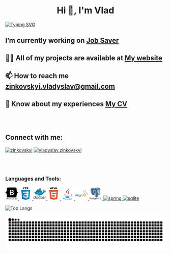 <h1 align="center">Hi 👋, I'm Vlad</h1>


[![Typing SVG](https://readme-typing-svg.herokuapp.com?color=%2336BCF7&lines=A+passionate+java+developer)](https://git.io/typing-svg)

<!-- ![](https://komarev.com/ghpvc/?username=Fo4Ik-git) -->

## I’m currently working on [Job Saver](https://github.com/Fo4Ik-git/JobSaver)

## 👨‍💻 All of my projects are available at [My website](http://site.fo4ik.tk:9000/)

## 📫 How to reach me **zinkovskyi.vladyslav@gmail.com**

## 📄 Know about my experiences [My CV](http://site.fo4ik.tk:9000/files/users/1/pdf/cv.pdf)

</br></br>

<h2 align="left">Connect with me:</h2>
<p  align="left">
<a href="https://www.linkedin.com/in/vladyslav-zinkovskyi/" target="blank"><img align="center" src="https://raw.githubusercontent.com/rahuldkjain/github-profile-readme-generator/master/src/images/icons/Social/linked-in-alt.svg" alt="zinkovskyi" height="30" width="40" /></a>
<a href="https://www.facebook.com/vladyslav.zinkovskyi/" target="blank"><img align="center" src="https://raw.githubusercontent.com/rahuldkjain/github-profile-readme-generator/master/src/images/icons/Social/facebook.svg" alt="vladyslav.zinkovskyi" height="30" width="40" /></a>

</br></br>

<h3 align="left">Languages and Tools:</h3>
<p align="left"> <a href="https://getbootstrap.com" target="_blank" rel="noreferrer"> <img src="https://raw.githubusercontent.com/devicons/devicon/master/icons/bootstrap/bootstrap-plain-wordmark.svg" alt="bootstrap" width="40" height="40"/> </a> <a href="https://www.w3schools.com/css/" target="_blank" rel="noreferrer"> <img src="https://raw.githubusercontent.com/devicons/devicon/master/icons/css3/css3-original-wordmark.svg" alt="css3" width="40" height="40"/> </a> <a href="https://www.docker.com/" target="_blank" rel="noreferrer"> <img src="https://raw.githubusercontent.com/devicons/devicon/master/icons/docker/docker-original-wordmark.svg" alt="docker" width="40" height="40"/> </a> <a href="https://www.w3.org/html/" target="_blank" rel="noreferrer"> <img src="https://raw.githubusercontent.com/devicons/devicon/master/icons/html5/html5-original-wordmark.svg" alt="html5" width="40" height="40"/> </a> <a href="https://www.java.com" target="_blank" rel="noreferrer"> <img src="https://raw.githubusercontent.com/devicons/devicon/master/icons/java/java-original.svg" alt="java" width="40" height="40"/> </a> <a href="https://www.mysql.com/" target="_blank" rel="noreferrer"> <img src="https://raw.githubusercontent.com/devicons/devicon/master/icons/mysql/mysql-original-wordmark.svg" alt="mysql" width="40" height="40"/> </a> <a href="https://www.postgresql.org" target="_blank" rel="noreferrer"> <img src="https://raw.githubusercontent.com/devicons/devicon/master/icons/postgresql/postgresql-original-wordmark.svg" alt="postgresql" width="40" height="40"/> </a> <a href="https://spring.io/" target="_blank" rel="noreferrer"> <img src="https://www.vectorlogo.zone/logos/springio/springio-icon.svg" alt="spring" width="40" height="40"/> </a> <a href="https://www.sqlite.org/" target="_blank" rel="noreferrer"> <img src="https://www.vectorlogo.zone/logos/sqlite/sqlite-icon.svg" alt="sqlite" width="40" height="40"/> </a> </p>


<!-- 
[![Readme Card](https://github-readme-stats.vercel.app/api/pin/?username=anuraghazra&repo=github-readme-stats)](https://github.com/anuraghazra/github-readme-stats)
-->


![Top Langs](https://github-readme-stats.vercel.app/api/top-langs/?username=Fo4Ik-git&layout=compact)

<picture>
  <source media="(prefers-color-scheme: dark)"  srcset="https://raw.githubusercontent.com/Fo4Ik-git/Fo4Ik-git/output/github-contribution-grid-snake-dark.svg"/>
  <source media="(prefers-color-scheme: light)" srcset="https://raw.githubusercontent.com/Fo4Ik-git/Fo4Ik-git/output/github-contribution-grid-snake.svg" />
  <img alt="github-snake" src="https://raw.githubusercontent.com/Fo4Ik-git/Fo4Ik-git/output/github-contribution-grid-snake.svg" />
</picture>


